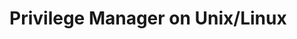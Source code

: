 [title]: # (Unix/Linux)
[tags]: # (functional concepts)
[priority]: # (26)
[display]: # (none)
# Privilege Manager on Unix/Linux